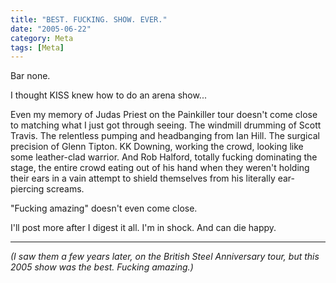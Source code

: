 ```yaml
---
title: "BEST. FUCKING. SHOW. EVER."
date: "2005-06-22"
category: Meta
tags: [Meta]
---
```


Bar none.

I thought KISS knew how to do an arena show...

Even my memory of Judas Priest on the Painkiller tour doesn't come close to matching what I just got through seeing. The windmill drumming of Scott Travis. The relentless pumping and headbanging from Ian Hill. The surgical precision of Glenn Tipton. KK Downing, working the crowd, looking like some leather-clad warrior. And Rob Halford, totally fucking dominating the stage, the entire crowd eating out of his hand when they weren't holding their ears in a vain attempt to shield themselves from his literally ear-piercing screams.

"Fucking amazing" doesn't even come close.

I'll post more after I digest it all. I'm in shock. And can die happy.

* * *

*(I saw them a few years later, on the British Steel Anniversary tour, but this 2005 show was the best. Fucking amazing.)*
